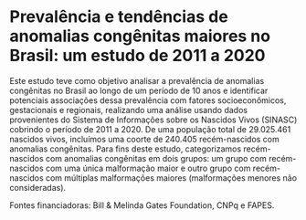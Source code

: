 # Prevalência e tendências de anomalias congênitas maiores no Brasil: um estudo de 2011 a 2020

Este estudo teve como objetivo analisar a prevalência de anomalias congênitas no Brasil ao longo de um período de 10 anos e identificar potenciais associações dessa prevalência com fatores socioeconômicos, gestacionais e regionais, realizando uma análise usando dados provenientes do Sistema de Informações sobre os Nascidos Vivos (SINASC) cobrindo o período de 2011 a 2020. De uma população total de 29.025.461 nascidos vivos, incluímos uma coorte de 240.405 recém-nascidos com anomalias congênitas. Para fins deste estudo, categorizamos recém-nascidos com anomalias congênitas em dois grupos: um grupo com recém-nascidos com uma única malformação maior e outro grupo com recém-nascidos com múltiplas malformações maiores (malformações menores não consideradas).

Fontes financiadoras: Bill & Melinda Gates Foundation, CNPq e FAPES.
